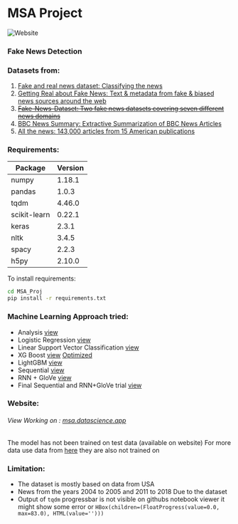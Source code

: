 # MSA Project
![Website](https://img.shields.io/website?down_color=red&down_message=Offline&up_color=green&up_message=UP&url=https%3A%2F%2Fdatascience.app)

### Fake News Detection

### Datasets from:
1. [Fake and real news dataset: Classifying the news](https://www.kaggle.com/clmentbisaillon/fake-and-real-news-dataset/)
2. [Getting Real about Fake News: Text & metadata from fake & biased news sources around the web](https://www.kaggle.com/mrisdal/fake-news)
3. ~~[Fake-News-Dataset: Two fake news datasets covering seven different news domains](https://www.kaggle.com/sumanthvrao/fakenewsdataset)~~
4. [BBC News Summary: Extractive Summarization of BBC News Articles ](https://www.kaggle.com/pariza/bbc-news-summary)
5. [All the news: 143,000 articles from 15 American publications](https://www.kaggle.com/snapcrack/all-the-news)

### Requirements:
| Package | Version |
| ------ | ------ |
| numpy | 1.18.1 |
| pandas | 1.0.3 |
| tqdm | 4.46.0 |
| scikit-learn | 0.22.1 |
| keras | 2.3.1 |
| nltk | 3.4.5 |
| spacy | 2.2.3 |
| h5py | 2.10.0 |


To install requirements:
```sh
cd MSA_Proj
pip install -r requirements.txt
```

### Machine Learning Approach tried:
 - Analysis [view](https://github.com/Mohnish226/MSA_Proj/blob/master/Analysis.ipynb)
 - Logistic Regression [view](https://github.com/Mohnish226/MSA_Proj/blob/master/Basic%20Machine%20Learning.ipynb)
 - Linear Support Vector Classification [view](https://github.com/Mohnish226/MSA_Proj/blob/master/Basic%20Machine%20Learning.ipynb)
 - XG Boost [view](https://github.com/Mohnish226/MSA_Proj/blob/master/Basic%20Machine%20Learning.ipynb) [Optimized](https://github.com/Mohnish226/MSA_Proj/blob/master/XGBoost.ipynb)
 - LightGBM [view](https://github.com/Mohnish226/MSA_Proj/blob/master/Basic%20Machine%20Learning.ipynb)
 - Sequential [view](https://github.com/Mohnish226/MSA_Proj/blob/master/Sequential.ipynb)
 - RNN + GloVe [view](https://github.com/Mohnish226/MSA_Proj/blob/master/GloVe.ipynb)
 - Final Sequential and RNN+GloVe trial [view](https://github.com/Mohnish226/MSA_Proj/blob/master/final-Sequential.ipynb)

### Website:

###### View Working on : [msa.datascience.app](https://msa.datascience.app)
The model has not been trained on test data (available on website)
For more data use data from [here](https://github.com/Mohnish226/MSA_Proj/tree/master/test_data) they are also not trained on

### Limitation:
 - The dataset is mostly based on data from USA
 - News from the years 2004 to 2005 and 2011 to 2018 Due to the dataset
 - Output of `tqdm` progressbar is not visible on githubs notebook viewer it might show some error or `HBox(children=(FloatProgress(value=0.0, max=83.0), HTML(value='')))`
